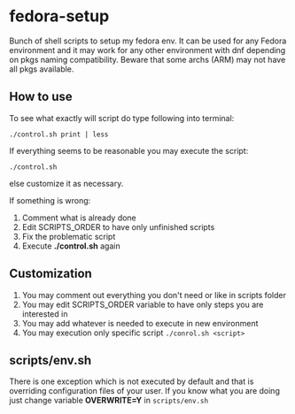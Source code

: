 # fedora-setup
Bunch of shell scripts to setup my fedora env. It can be used for any Fedora environment and it may work for any other environment with dnf depending on pkgs naming compatibility. Beware that some archs (ARM) may not have all pkgs available.

## How to use

To see what exactly will script do type following into terminal:
```
./control.sh print | less
```

If everything seems to be reasonable you may execute the script:
```
./control.sh
```
else customize it as necessary.

If something is wrong:
1. Comment what is already done
2. Edit SCRIPTS_ORDER to have only unfinished scripts
3. Fix the problematic script
4. Execute **./control.sh** again

## Customization
1. You may comment out everything you don't need or like in scripts folder
2. You may edit SCRIPTS_ORDER variable to have only steps you are interested in
3. You may add whatever is needed to execute in new environment
4. You may execution only specific script `./conrol.sh <script>`

## scripts/env.sh
There is one exception which is not executed by default and that is overriding configuration files of your user. If you know what you are doing just change variable **OVERWRITE=Y** in `scripts/env.sh`

